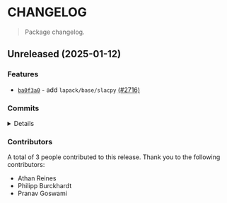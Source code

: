 # CHANGELOG

> Package changelog.

<section class="release" id="unreleased">

## Unreleased (2025-01-12)

<section class="features">

### Features

-   [`ba0f3a0`](https://github.com/stdlib-js/stdlib/commit/ba0f3a07b022febd62d4f5f9616dff0c1648bf5a) - add `lapack/base/slacpy` [(#2716)](https://github.com/stdlib-js/stdlib/pull/2716)

</section>

<!-- /.features -->

<section class="commits">

### Commits

<details>

-   [`cd9b87d`](https://github.com/stdlib-js/stdlib/commit/cd9b87d4d39f80c98731c2612e3b7d5017e3f367) - **docs:** update examples _(by Athan Reines)_
-   [`d7896b5`](https://github.com/stdlib-js/stdlib/commit/d7896b570f2252c464c3ac25222e4d7602401e20) - **docs:** update examples _(by Athan Reines)_
-   [`9dc7363`](https://github.com/stdlib-js/stdlib/commit/9dc736335ae16107240ffb47284ff93e7e15e826) - **docs:** improve example clarity _(by Athan Reines)_
-   [`dc62ca4`](https://github.com/stdlib-js/stdlib/commit/dc62ca45415b32347eb7354a12c01a9b5bb5c436) - **docs:** update examples _(by Athan Reines)_
-   [`685d5e1`](https://github.com/stdlib-js/stdlib/commit/685d5e1c76b6685eb27fa43e96755f3aa08856a7) - **test:** update test values to resolve ambiguity in expected values _(by Athan Reines)_
-   [`e0cef99`](https://github.com/stdlib-js/stdlib/commit/e0cef995e884021db3001dc1a3cfef0ca7b368c2) - **style:** remove extra spaces for regular expressions in publish script _(by Philipp Burckhardt)_
-   [`ba0f3a0`](https://github.com/stdlib-js/stdlib/commit/ba0f3a07b022febd62d4f5f9616dff0c1648bf5a) - **feat:** add `lapack/base/slacpy` [(#2716)](https://github.com/stdlib-js/stdlib/pull/2716) _(by Pranav Goswami, Athan Reines)_

</details>

</section>

<!-- /.commits -->

<section class="contributors">

### Contributors

A total of 3 people contributed to this release. Thank you to the following contributors:

-   Athan Reines
-   Philipp Burckhardt
-   Pranav Goswami

</section>

<!-- /.contributors -->

</section>

<!-- /.release -->

